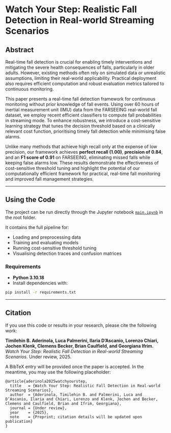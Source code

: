 # Watch Your Step: Realistic Fall Detection in Real-world Streaming Scenarios

## Abstract
Real-time fall detection is crucial for enabling timely interventions and mitigating the severe health consequences of falls, particularly in older adults. However, existing methods often rely on simulated data or unrealistic assumptions, limiting their real-world applicability. Practical deployment also requires efficient computation and robust evaluation metrics tailored to continuous monitoring. 

This paper presents a real-time fall detection framework for continuous monitoring without prior knowledge of fall events. Using over 60 hours of inertial measurement unit (IMU) data from the FARSEEING real-world fall dataset, we employ recent efficient classifiers to compute fall probabilities in streaming mode. To enhance robustness, we introduce a cost-sensitive learning strategy that tunes the decision threshold based on a clinically relevant cost function, prioritising timely fall detection while minimising false alarms. 

Unlike many methods that achieve high recall only at the expense of low precision, our framework achieves **perfect recall (1.00)**, **precision of 0.84**, and an **F1 score of 0.91** on FARSEEING, eliminating missed falls while keeping false alarms low. These results demonstrate the effectiveness of cost-sensitive threshold tuning and highlight the potential of our computationally efficient framework for practical, real-time fall monitoring and improved fall management strategies.

---

## Using the Code
The project can be run directly through the Jupyter notebook [`main.ipynb`](./main.ipynb) in the root folder.  

It contains the full pipeline for:
- Loading and preprocessing data  
- Training and evaluating models  
- Running cost-sensitive threshold tuning  
- Visualising detection traces and confusion matrices  

### Requirements
- **Python 3.10.18**  
- Install dependencies with:
```bash
pip install -r requirements.txt
```

---

## Citation

If you use this code or results in your research, please cite the following work:

**Timilehin B. Aderinola, Luca Palmerini, Ilaria D’Ascanio, Lorenzo Chiari, Jochen Klenk, Clemens Becker, Brian Caulfield, and Georgiana Ifrim.**
_Watch Your Step: Realistic Fall Detection in Real-world Streaming Scenarios_. Under review, 2025.

A BibTeX entry will be provided once the paper is accepted. In the meantime, you may use the following placeholder:

```
@article{aderinola2025watchyourstep,
  title   = {Watch Your Step: Realistic Fall Detection in Real-world Streaming Scenarios},
  author  = {Aderinola, Timilehin B. and Palmerini, Luca and D’Ascanio, Ilaria and Chiari, Lorenzo and Klenk, Jochen and Becker, Clemens and Caulfield, Brian and Ifrim, Georgiana},
  journal = {Under review},
  year    = {2025},
  note    = {Preprint; citation details will be updated upon publication}
}
```